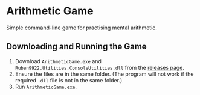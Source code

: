 # Arithmetic Game
Simple command-line game for practising mental arithmetic.

## Downloading and Running the Game
1.  Download `ArithmeticGame.exe` and `Ruben9922.Utilities.ConsoleUtilities.dll` from the [releases page](https://github.com/Ruben9922/arithmetic-game/releases).
2.  Ensure the files are in the same folder. (The program will not work if the required `.dll` file is not in the same folder.)
3.  Run `ArithmeticGame.exe`.
